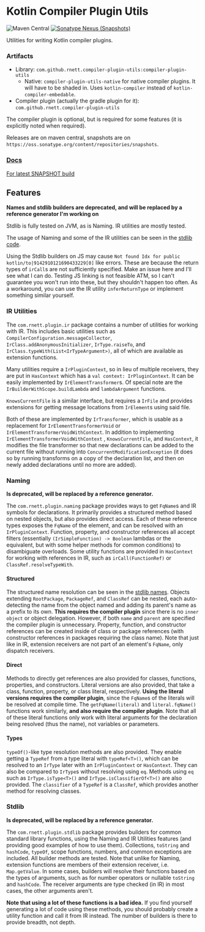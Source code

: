 # Kotlin Compiler Plugin Utils

![Maven Central](https://img.shields.io/maven-central/v/com.github.rnett.compiler-plugin-utils/compiler-plugin-utils)
[![Sonatype Nexus (Snapshots)](https://img.shields.io/nexus/s/com.github.rnett.compiler-plugin-utils/compiler-plugin-utils?server=https%3A%2F%2Foss.sonatype.org)](https://oss.sonatype.org/content/repositories/snapshots/com/github/rnett/compiler-plugin-utils/)

Utilities for writing Kotlin compiler plugins.

### Artifacts

* Library: `com.github.rnett.compiler-plugin-utils:compiler-plugin-utils`
    * Native: `compiler-plugin-utils-native` for native compiler plugins. It will have to be shaded in.
      Uses `kotlin-compiler` instead of
      `kotlin-compiler-embedable`.
* Compiler plugin (actually the gradle plugin for it): `com.github.rnett.compiler-plugin-utils`

The compiler plugin is optional, but is required for some features (it is explicitly noted when required).

Releases are on maven central, snapshots are on `https://oss.sonatype.org/content/repositories/snapshots`.

### [Docs](https://rnett.github.io/compiler-plugin-utils/release/-compiler%20-plugin%20-utils)

[For latest SNAPSHOT build](https://rnett.github.io/compiler-plugin-utils/snapshot/-compiler%20-plugin%20-utils/)

## Features

**Names and stdlib builders are deprecated, and will be replaced by a reference generator I'm working on**

Stdlib is fully tested on JVM, as is Naming. IR utilities are mostly tested.

The usage of Naming and some of the IR utilities can be seen in
the [stdlib code](compiler-plugin-utils/src/main/kotlin/com/rnett/plugin/stdlib).

Using the Stdlib builders on JS may cause `Not found Idx for public kotlin/to|9142910121690433229[0]` like errors. These
are because the return types of `irCall`s are not sufficiently specified. Make an issue here and I'll see what I can do.
Testing JS linking is not feasible ATM, so I can't guarantee you won't run into these, but they shouldn't happen too
often. As a workaround, you can use the IR utility `inferReturnType` or implement something similar yourself.

### IR Utilities

The `com.rnett.plugin.ir` package contains a number of utilities for working with IR. This includes basic utilities such
as `CompilerConfiguration.messageCollector`, `IrClass.addAnonymousInitializer`, `IrType.raiseTo`,
and `IrClass.typeWith(List<IrTypeArgument>)`, all of which are available as extension functions.

Many utilities require a `IrPluginContext`, so in lieu of multiple receivers, they are put in `HasContext` which has
a `val context: IrPluginContext`. It can be easily implemented by `IrElementTransformer`s. Of special note are
the `IrBuilderWithScope.buildLambda` and `lambdaArgument` functions.

`KnowsCurrentFile` is a similar interface, but requires a `IrFile` and provides extensions for getting message locations
from `IrElement`s using said file.

Both of these are implemented by `IrTransformer`, which is usable as a replacement for `IrElementTransformerVoid`
or `IrElementTransformerVoidWithContext`. In addition to implementing `IrElementTransformerVoidWithContext`
, `KnowsCurrentFile`, and `HasContext`, it modifies the file transformer so that new declarations can be added to the
current file without running into `ConcurrentModificationException` (it does so by running transforms on a copy of the
declaration list, and then on newly added declarations until no more are added).

### Naming

**Is deprecated, will be replaced by a reference generator.**

The `com.rnett.plugin.naming` package provides ways to get `FqName`s and IR symbols for declarations. It primarily
provides a structured method based on nested objects, but also provides direct access. Each of these reference types
exposes the `FqName` of the element, and can be resolved with an `IrPluginContext`. Function, property, and constructor
references all accept filters (essentially `(IrSimpleFunction) -> Boolean` lambdas or the equivalent, but with some
helper methods for common conditions) to disambiguate overloads. Some utility functions are provided in `HasContext` for
working with references in IR, such as `irCall(FunctionRef)` or `ClassRef.resolveTypeWith`.

#### Structured

The structured name resolution can be seen in
the [stdlib names](compiler-plugin-utils/src/main/kotlin/com/rnett/plugin/stdlib/Names.kt). Objects
extending `RootPackage`, `PackageRef`, and `ClassRef` can be nested, each auto-detecting the name from the object named
and adding its parent's name as a prefix to its own.  **This requires the compiler plugin** since there is
no `inner object` or object delegation. However, if both `name`
and `parent` are specified the compiler plugin is unnecessary. Property, function, and constructor references can be
created inside of class or package references (with constructor references in packages requiring the class name). Note
that just like in IR, extension receivers are not part of an element's `FqName`, only dispatch receivers.

#### Direct

Methods to directly get references are also provided for classes, functions, properties, and constructors. Literal
versions are also provided, that take a class, function, property, or class literal, respectively.  **Using the literal
versions requires the compiler plugin**, since the `FqName`s of the literals will be resolved at compile time.
The `getFqName(literal)` and `literal.fqName()` functions work similarly, **and also require the compiler plugin**. Note
that all of these literal functions only work with literal arguments for the declaration being resolved (thus the name),
not variables or parameters.

#### Types

`typeOf()`-like type resolution methods are also provided. They enable getting a `TypeRef` from a type literal
with `typeRef<T>()`, which can be resolved to an `IrType` later with an `IrPluginContext` or `HasContext`. They can also
be compared to `IrType`s without resolving using `eq`. Methods using `eq` such as `IrType.isType<T>()`
and `IrType.isClassifierOf<T>()` are also provided. The `classifier` of a `TypeRef` is a `ClassRef`, which provides
another method for resolving classes.

### Stdlib

**Is deprecated, will be replaced by a reference generator.**

The `com.rnett.plugin.stdlib` package provides builders for common standard library functions, using the Naming and IR
Utilities features (and providing good examples of how to use them). Collections, `toString` and `hashCode`, `typeOf`,
scope functions, numbers, and common exceptions are included. All builder methods are tested. Note that unlike for
Naming, extension functions are members of their extension receiver, i.e. `Map.getValue`. In some cases, builders will
resolve their functions based on the types of arguments, such as for number operators or nullable `toString`
and `hashCode`. The receiver arguments are type checked (in IR) in most cases, the other arguments aren't.

**Note that using a lot of these functions is a bad idea.**  If you find yourself generating a lot of code using these
methods, you should probably create a utility function and call it from IR instead. The number of builders is there to
provide breadth, not depth.

